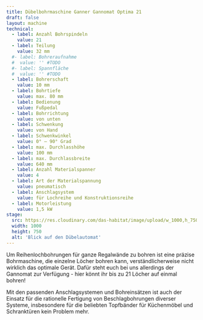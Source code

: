 ```yaml
---
title: Dübelbohrmaschine Ganner Gannomat Optima 21
draft: false
layout: machine
technical:
  - label: Anzahl Bohrspindeln
    value: 21
  - label: Teilung
    value: 32 mm
  #- label: Bohreraufnahme
  #  value: '' #TODO
  #- label: Spannfläche
  #  value: '' #TODO
  - label: Bohrerschaft
    value: 10 mm
  - label: Bohrtiefe
    value: max. 80 mm
  - label: Bedienung
    value: Fußpedal
  - label: Bohrrichtung
    value: von unten
  - label: Schwenkung
    value: von Hand
  - label: Schwenkwinkel
    value: 0° – 90° Grad
  - label: max. Durchlasshöhe
    value: 100 mm
  - label: max. Durchlassbreite
    value: 640 mm
  - label: Anzahl Materialspanner
    value: 4
  - label: Art der Materialspannung
    value: pneumatisch
  - label: Anschlagsystem
    value: für Lochreihe und Konstruktionsreihe
  - label: Motorleistung
    value: 1,5 kW
stage:
  src: https://res.cloudinary.com/das-habitat/image/upload/w_1000,h_750,c_fill,f_auto/maschinen/holz_gannomat.jpg
  width: 1000
  height: 750
  alt: 'Blick auf den Dübelautomat'    
---
```


Um Reihenlochbohrungen für ganze Regalwände zu bohren ist eine präzise Bohrmaschine, die einzelne Löcher bohren kann, verständlicherweise nicht wirklich das optimale Gerät. Dafür steht euch bei uns allerdings der Gannomat zur Verfügung - hier könnt ihr bis zu 21 Löcher auf einmal bohren!

Mit den passenden Anschlagsystemen und Bohreinsätzen ist auch der Einsatz für die rationelle Fertigung von Beschlagbohrungen diverser Systeme, insbesondere für die beliebten Topfbänder für Küchenmöbel und Schranktüren kein Problem mehr.
